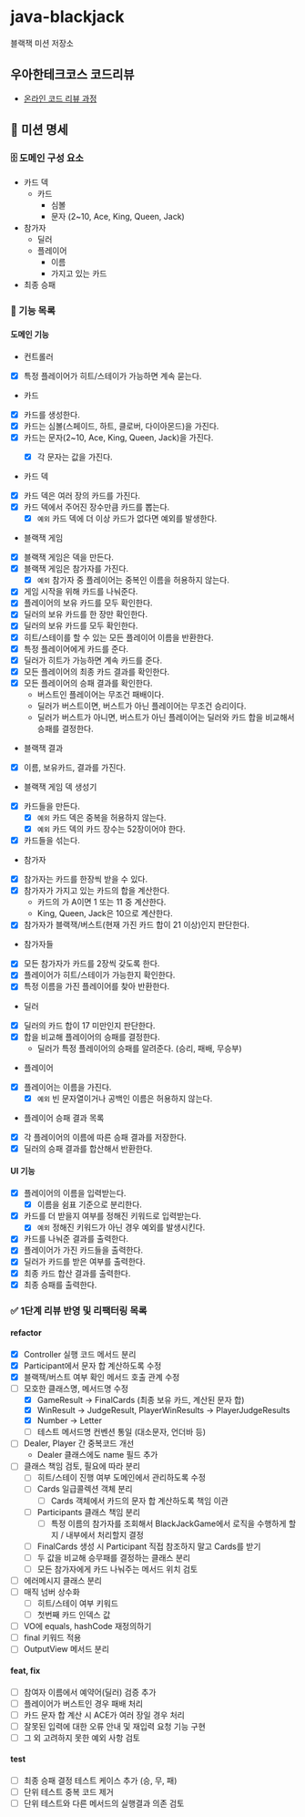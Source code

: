 # java-blackjack

블랙잭 미션 저장소

## 우아한테크코스 코드리뷰

- [온라인 코드 리뷰 과정](https://github.com/woowacourse/woowacourse-docs/blob/master/maincourse/README.md)

## 📝 미션 명세

### 🗄 도메인 구성 요소

- 카드 덱
    - 카드
        - 심볼
        - 문자 (2~10, Ace, King, Queen, Jack)
- 참가자
    - 딜러
    - 플레이어
        - 이름
        - 가지고 있는 카드
- 최종 승패

### 🚀 기능 목록

#### 도메인 기능

* 컨트롤러

- [x] 특정 플레이어가 히트/스테이가 가능하면 계속 묻는다.

* 카드

- [x] 카드를 생성한다.
- [x] 카드는 심볼(스페이드, 하트, 클로버, 다이아몬드)을 가진다.
- [x] 카드는 문자(2~10, Ace, King, Queen, Jack)을 가진다.
    - [x] 각 문자는 값을 가진다.


* 카드 덱

- [x] 카드 덱은 여러 장의 카드를 가진다.
- [x] 카드 덱에서 주어진 장수만큼 카드를 뽑는다.
    - [x]  `예외` 카드 덱에 더 이상 카드가 없다면 예외를 발생한다.

* 블랙잭 게임

- [x] 블랙잭 게임은 덱을 만든다.
- [x] 블랙잭 게임은 참가자를 가진다.
    - [x] `예외` 참가자 중 플레이어는 중복인 이름을 허용하지 않는다.
- [x] 게임 시작을 위해 카드를 나눠준다.
- [x] 플레이어의 보유 카드를 모두 확인한다.
- [x] 딜러의 보유 카드를 한 장만 확인한다.
- [x] 딜러의 보유 카드를 모두 확인한다.
- [x] 히트/스테이를 할 수 있는 모든 플레이어 이름을 반환한다.
- [x] 특정 플레이어에게 카드를 준다.
- [x] 딜러가 히트가 가능하면 계속 카드를 준다.
- [x] 모든 플레이어의 최종 카드 결과를 확인한다.
- [x] 모든 플레이어의 승패 결과를 확인한다.
    - 버스트인 플레이어는 무조건 패배이다.
    - 딜러가 버스트이면, 버스트가 아닌 플레이어는 무조건 승리이다.
    - 딜러가 버스트가 아니면, 버스트가 아닌 플레이어는 딜러와 카드 합을 비교해서 승패를 결정한다.

* 블랙잭 결과

- [x] 이름, 보유카드, 결과를 가진다.

* 블랙잭 게임 덱 생성기

- [x] 카드들을 만든다.
    - [x] `예외` 카드 덱은 중복을 허용하지 않는다.
    - [x] `예외` 카드 덱의 카드 장수는 52장이어야 한다.
- [x] 카드들을 섞는다.

* 참가자

- [x] 참가자는 카드를 한장씩 받을 수 있다.
- [x] 참가자가 가지고 있는 카드의 합을 계산한다.
    - 카드의 가 A이면 1 또는 11 중 계산한다.
    - King, Queen, Jack은 10으로 계산한다.
- [x] 참가자가 블랙잭/버스트(현재 가진 카드 합이 21 이상)인지 판단한다.

* 참가자들

- [x] 모든 참가자가 카드를 2장씩 갖도록 한다.
- [x] 플레이어가 히트/스테이가 가능한지 확인한다.
- [x] 특정 이름을 가진 플레이어를 찾아 반환한다.

* 딜러

- [x] 딜러의 카드 합이 17 미만인지 판단한다.
- [x] 합을 비교해 플레이어의 승패를 결정한다.
    - 딜러가 특정 플레이어의 승패를 알려준다. (승리, 패배, 무승부)

* 플레이어

- [x] 플레이어는 이름을 가진다.
    - [x] `예외` 빈 문자열이거나 공백인 이름은 허용하지 않는다.

* 플레이어 승패 결과 목록

- [x] 각 플레이어의 이름에 따른 승패 결과를 저장한다.
- [x] 딜러의 승패 결과를 합산해서 반환한다.

#### UI 기능

- [x] 플레이어의 이름을 입력받는다.
    - [x] 이름을 쉼표 기준으로 분리한다.
- [x] 카드를 더 받을지 여부를 정해진 키워드로 입력받는다.
    - [x] `예외` 정해진 키워드가 아닌 경우 예외를 발생시킨다.
- [x] 카드를 나눠준 결과를 출력한다.
- [x] 플레이어가 가진 카드들을 출력한다.
- [x] 딜러가 카드를 받은 여부를 출력한다.
- [x] 최종 카드 합산 결과를 출력한다.
- [x] 최종 승패를 출력한다.

### ✅ 1단계 리뷰 반영 및 리팩터링 목록

#### refactor

- [x] Controller 실행 코드 메서드 분리
- [x] Participant에서 문자 합 계산하도록 수정
- [x] 블랙잭/버스트 여부 확인 메서드 호출 관계 수정
- [ ] 모호한 클래스명, 메서드명 수정
    - [x] GameResult -> FinalCards (최종 보유 카드, 계산된 문자 합)
    - [x] WinResult -> JudgeResult, PlayerWinResults -> PlayerJudgeResults
    - [x] Number -> Letter
    - [ ] 테스트 메서드명 컨벤션 통일 (대소문자, 언더바 등)
- [ ] Dealer, Player 간 중복코드 개선
    - Dealer 클래스에도 name 필드 추가
- [ ] 클래스 책임 검토, 필요에 따라 분리
    - [ ] 히트/스테이 진행 여부 도메인에서 관리하도록 수정
    - [ ] Cards 일급콜렉션 객체 분리
        - [ ] Cards 객체에서 카드의 문자 합 계산하도록 책임 이관
    - [ ] Participants 클래스 책임 분리
        - [ ] 특정 이름의 참가자를 조회해서 BlackJackGame에서 로직을 수행하게 할지 / 내부에서 처리할지 결정
    - [ ] FinalCards 생성 시 Participant 직접 참조하지 말고 Cards를 받기
    - [ ] 두 값을 비교해 승무패를 결정하는 클래스 분리
    - [ ] 모든 참가자에게 카드 나눠주는 메서드 위치 검토
- [ ] 에러메시지 클래스 분리
- [ ] 매직 넘버 상수화
    - [ ]  히트/스테이 여부 키워드
    - [ ]  첫번째 카드 인덱스 값
- [ ] VO에 equals, hashCode 재정의하기
- [ ] final 키워드 적용
- [ ] OutputView 메서드 분리

#### feat, fix

- [ ] 참여자 이름에서 예약어(딜러) 검증 추가
- [ ] 플레이어가 버스트인 경우 패배 처리
- [ ] 카드 문자 합 계산 시 ACE가 여러 장일 경우 처리
- [ ] 잘못된 입력에 대한 오류 안내 및 재입력 요청 기능 구현
- [ ] 그 외 고려하지 못한 예외 사항 검토

#### test

- [ ] 최종 승패 결정 테스트 케이스 추가 (승, 무, 패)
- [ ] 단위 테스트 중복 코드 제거
- [ ] 단위 테스트와 다른 메서드의 실행결과 의존 검토
